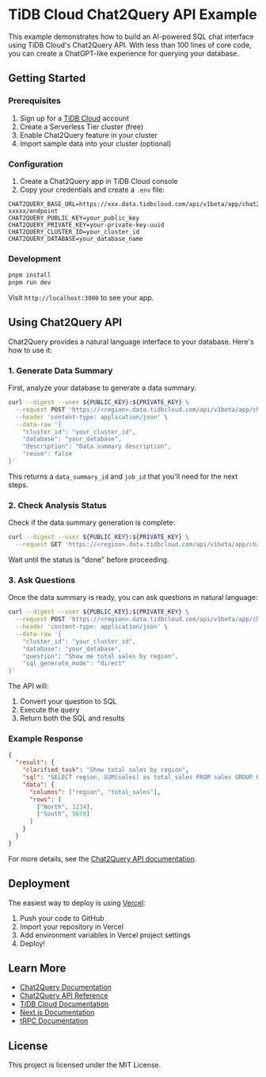 # TiDB Cloud Chat2Query API Example

This example demonstrates how to build an AI-powered SQL chat interface using TiDB Cloud's Chat2Query API. With less than 100 lines of core code, you can create a ChatGPT-like experience for querying your database.

## Getting Started

### Prerequisites

1. Sign up for a [TiDB Cloud](https://tidbcloud.com/) account
2. Create a Serverless Tier cluster (free)
3. Enable Chat2Query feature in your cluster
4. Import sample data into your cluster (optional)

### Configuration

1. Create a Chat2Query app in TiDB Cloud console
2. Copy your credentials and create a `.env` file:

```env
CHAT2QUERY_BASE_URL=https://xxx.data.tidbcloud.com/api/v1beta/app/chat2query-xxxxx/endpoint
CHAT2QUERY_PUBLIC_KEY=your_public_key
CHAT2QUERY_PRIVATE_KEY=your-private-key-uuid
CHAT2QUERY_CLUSTER_ID=your_cluster_id
CHAT2QUERY_DATABASE=your_database_name
```

### Development

```bash
pnpm install
pnpm run dev
```

Visit `http://localhost:3000` to see your app.

## Using Chat2Query API

Chat2Query provides a natural language interface to your database. Here's how to use it:

### 1. Generate Data Summary

First, analyze your database to generate a data summary:

```bash
curl --digest --user ${PUBLIC_KEY}:${PRIVATE_KEY} \
  --request POST 'https://<region>.data.tidbcloud.com/api/v1beta/app/chat2query-<ID>/endpoint/v3/dataSummaries' \
  --header 'content-type: application/json' \
  --data-raw '{
    "cluster_id": "your_cluster_id",
    "database": "your_database",
    "description": "Data summary description",
    "reuse": false
}'
```

This returns a `data_summary_id` and `job_id` that you'll need for the next steps.

### 2. Check Analysis Status

Check if the data summary generation is complete:

```bash
curl --digest --user ${PUBLIC_KEY}:${PRIVATE_KEY} \
  --request GET 'https://<region>.data.tidbcloud.com/api/v1beta/app/chat2query-<ID>/endpoint/v2/jobs/{job_id}'
```

Wait until the status is "done" before proceeding.

### 3. Ask Questions

Once the data summary is ready, you can ask questions in natural language:

```bash
curl --digest --user ${PUBLIC_KEY}:${PRIVATE_KEY} \
  --request POST 'https://<region>.data.tidbcloud.com/api/v1beta/app/chat2query-<ID>/endpoint/v3/chat2data' \
  --header 'content-type: application/json' \
  --data-raw '{
    "cluster_id": "your_cluster_id",
    "database": "your_database",
    "question": "Show me total sales by region",
    "sql_generate_mode": "direct"
}'
```

The API will:
1. Convert your question to SQL
2. Execute the query
3. Return both the SQL and results

### Example Response

```json
{
  "result": {
    "clarified_task": "Show total sales by region",
    "sql": "SELECT region, SUM(sales) as total_sales FROM sales GROUP BY region",
    "data": {
      "columns": ["region", "total_sales"],
      "rows": [
        ["North", 1234],
        ["South", 5678]
      ]
    }
  }
}
```

For more details, see the [Chat2Query API documentation](https://docs.pingcap.com/tidbcloud/use-chat2query-api).

## Deployment

The easiest way to deploy is using [Vercel](https://vercel.com):

1. Push your code to GitHub
2. Import your repository in Vercel
3. Add environment variables in Vercel project settings
4. Deploy!

## Learn More

- [Chat2Query Documentation](https://docs.pingcap.com/tidbcloud/chat2query-overview)
- [Chat2Query API Reference](https://docs.pingcap.com/tidbcloud/use-chat2query-api)
- [TiDB Cloud Documentation](https://docs.pingcap.com/tidbcloud)
- [Next.js Documentation](https://nextjs.org/docs)
- [tRPC Documentation](https://trpc.io/docs)

## License

This project is licensed under the MIT License.
